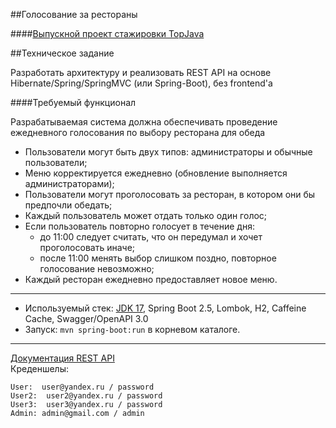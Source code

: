 ##Голосование за рестораны

####[Выпускной проект стажировки TopJava](https://github.com/JavaWebinar/topjava/blob/doc/doc/graduation.md)

##Техническое задание

Разработать архитектуру и реализовать REST API на основе Hibernate/Spring/SpringMVC (или Spring-Boot), без frontend'а

####Требуемый функционал

Разрабатываемая система должна обеспечивать проведение ежедневного голосования по выбору ресторана для обеда

- Пользователи могут быть двух типов: администраторы и обычные пользователи;
- Меню корректируется ежедневно (обновление выполняется администраторами);
- Пользователи могут проголосовать за ресторан, в котором они бы предпочли обедать;
- Каждый пользователь может отдать только один голос;
- Если пользователь повторно голосует в течение дня:
    - до 11:00 следует считать, что он передумал и хочет проголосовать иначе;
    - после 11:00 менять выбор слишком поздно, повторное голосование невозможно;
- Каждый ресторан ежедневно предоставляет новое меню.

-------------------------------------------------------------
- Используемый стек: [JDK 17](http://jdk.java.net/17/), Spring Boot 2.5, Lombok, H2, Caffeine Cache, Swagger/OpenAPI 3.0
- Запуск: `mvn spring-boot:run` в корневом каталоге.
-----------------------------------------------------
[Документация REST API](http://localhost:8080/swagger-ui/index.html?configUrl=/v3/api-docs/swagger-config)  
Креденшелы:
```
User:  user@yandex.ru / password
User2:  user2@yandex.ru / password
User3:  user3@yandex.ru / password
Admin: admin@gmail.com / admin
```